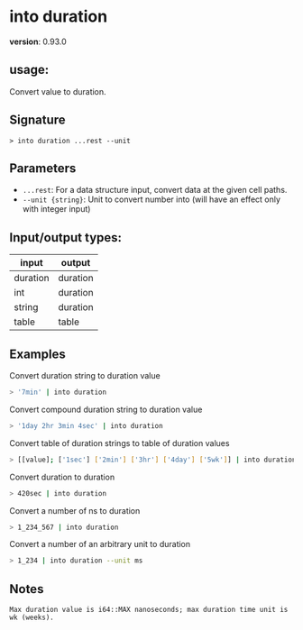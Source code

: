 # into duration

**version**: 0.93.0

## **usage**:

Convert value to duration.

## Signature

`> into duration ...rest --unit`

## Parameters

- `...rest`: For a data structure input, convert data at the given cell paths.
- `--unit {string}`: Unit to convert number into (will have an effect only with integer input)

## Input/output types:

| input    | output   |
| -------- | -------- |
| duration | duration |
| int      | duration |
| string   | duration |
| table    | table    |

## Examples

Convert duration string to duration value

```bash
> '7min' | into duration
```

Convert compound duration string to duration value

```bash
> '1day 2hr 3min 4sec' | into duration
```

Convert table of duration strings to table of duration values

```bash
> [[value]; ['1sec'] ['2min'] ['3hr'] ['4day'] ['5wk']] | into duration value
```

Convert duration to duration

```bash
> 420sec | into duration
```

Convert a number of ns to duration

```bash
> 1_234_567 | into duration
```

Convert a number of an arbitrary unit to duration

```bash
> 1_234 | into duration --unit ms
```

## Notes

```text
Max duration value is i64::MAX nanoseconds; max duration time unit is wk (weeks).
```
